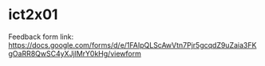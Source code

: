 # ict2x01
Feedback form link:
https://docs.google.com/forms/d/e/1FAIpQLScAwVtn7Pjr5gcqdZ9uZaia3FKgOaRR8QwSC4yXJjlMrY0kHg/viewform